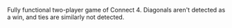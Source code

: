 Fully functional two-player game of Connect 4. Diagonals aren't detected as a win, and ties are similarly not detected.
